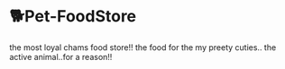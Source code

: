 # 🐕Pet-FoodStore
the most loyal chams food store!!
the food for the my preety cuties..
the active animal..for a reason!!
